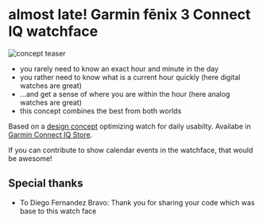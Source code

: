 # almost late! Garmin fēnix 3 Connect IQ watchface

![concept teaser](/doc/tease.png) 

* you rarely need to know an exact hour and minute in the day
* you rather need to know what is a current hour quickly (here digital watches are great)
* ...and get a sense of where you are within the hour (here analog watches are great)
* this concept combines the best from both worlds

Based on a [design concept](https://www.behance.net/gallery/33752138/Smart-watch-face-navigating-through-the-day) optimizing watch for daily usabilty. 
Availabe in [Garmin Connect IQ Store](https://apps.garmin.com/en-US/apps/3532114a-c93c-447a-bc8e-25999ea599fc).
 
 If you can contribute to show calendar events in the watchface, that would be awesome! 

## Special thanks
* To Diego Fernandez Bravo: Thank you for sharing your code which was base to this watch face
